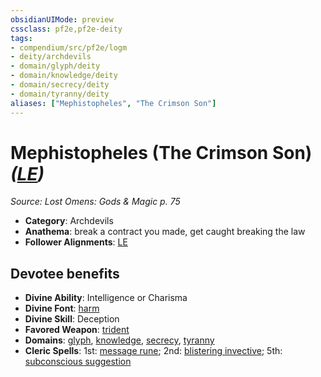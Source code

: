 ```yaml
---
obsidianUIMode: preview
cssclass: pf2e,pf2e-deity
tags:
- compendium/src/pf2e/logm
- deity/archdevils
- domain/glyph/deity
- domain/knowledge/deity
- domain/secrecy/deity
- domain/tyranny/deity
aliases: ["Mephistopheles", "The Crimson Son"]
---
```

# Mephistopheles (The Crimson Son) *([LE](../../../Rules/traits/lawful-evil-b1.md))*  
*Source: Lost Omens: Gods & Magic p. 75*  

- **Category**: Archdevils
- **Anathema**: break a contract you made, get caught breaking the law
- **Follower Alignments**: [LE](../../../Rules/traits/lawful-evil-b1.md)

## Devotee benefits

- **Divine Ability**: Intelligence or Charisma
- **Divine Font**: [harm](../../spells/harm.md)
- **Divine Skill**: Deception
- **Favored Weapon**: [trident](../../equipment/items/trident.md)
- **Domains**: [glyph](../domains.md#Glyph), [knowledge](../domains.md#Knowledge), [secrecy](../domains.md#Secrecy), [tyranny](../domains.md#Tyranny)
- **Cleric Spells**: 1st: [message rune](../../spells/message-rune-logm.md); 2nd: [blistering invective](../../spells/blistering-invective-apg.md); 5th: [subconscious suggestion](../../spells/subconscious-suggestion.md)
